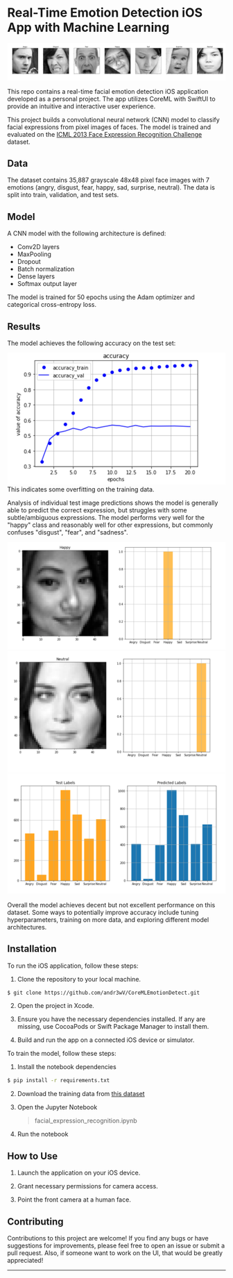 
# Real-Time Emotion Detection iOS App with Machine Learning

![App Demo](images/cover-image.png)

This repo contains a real-time facial emotion detection iOS application developed as a personal project. The app utilizes CoreML with SwiftUI to provide an intuitive and interactive user experience.

This project builds a convolutional neural network (CNN) model to classify facial expressions from pixel images of faces. The model is trained and evaluated on the [ICML 2013 Face Expression Recognition Challenge](https://www.kaggle.com/c/challenges-in-representation-learning-facial-expression-recognition-challenge) dataset.


## Data

The dataset contains 35,887 grayscale 48x48 pixel face images with 7 emotions (angry, disgust, fear, happy, sad, surprise, neutral). The data is split into train, validation, and test sets. 

## Model

A CNN model with the following architecture is defined:

- Conv2D layers
- MaxPooling
- Dropout 
- Batch normalization
- Dense layers
- Softmax output layer

The model is trained for 50 epochs using the Adam optimizer and categorical cross-entropy loss.

## Results 

The model achieves the following accuracy on the test set:

![](images/accuracy.png)
This indicates some overfitting on the training data. 

Analysis of individual test image predictions shows the model is generally able to predict the correct expression, but struggles with some subtle/ambiguous expressions.  The model performs very well for the "happy" class and reasonably well for other expressions, but commonly confuses "disgust", "fear", and "sadness".

![](images/accuracy2.png)
![](images/accuracy3.png)
![](images/accuracy4.png)

Overall the model achieves decent but not excellent performance on this dataset. Some ways to potentially improve accuracy include tuning hyperparameters, training on more data, and exploring different model architectures.

## Installation

To run the iOS application, follow these steps:

1. Clone the repository to your local machine.

```bash
$ git clone https://github.com/andr3wV/CoreMLEmotionDetect.git
```

2. Open the project in Xcode.

3. Ensure you have the necessary dependencies installed. If any are missing, use CocoaPods or Swift Package Manager to install them.

4. Build and run the app on a connected iOS device or simulator.

To train the model, follow these steps:

1. Install the notebook dependencies
```bash
$ pip install -r requirements.txt
```
2. Download the training data from [this dataset](https://www.kaggle.com/competitions/challenges-in-representation-learning-facial-expression-recognition-challenge/overview)
4. Open the Jupyter Notebook 
	> facial_expression_recognition.ipynb
	
5. Run the notebook

## How to Use

1. Launch the application on your iOS device.

2. Grant necessary permissions for camera access.

3. Point the front camera at a human face.

## Contributing

Contributions to this project are welcome! If you find any bugs or have suggestions for improvements, please feel free to open an issue or submit a pull request. Also, if someone want to work on the UI, that would be greatly appreciated!

---

